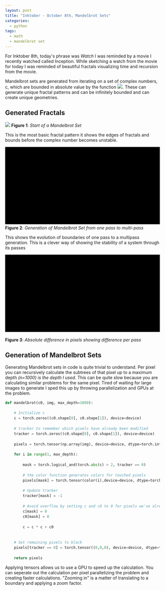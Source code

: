 ```yaml
---
layout: post
title: "Inktober - October 8th, Mandelbrot Sets"
categories:
  - python
tags:
  - math
  - mandelbrot set
---
```


For Inktober 8th, today's phrase was *Watch* I was reminded by a movie I recently watched called Inception. While sketching a watch from the movie for today I was reminded of beautiful fractals visualizing time and recursion from the movie.

Mandelbrot sets are generated from iterating on a set of complex numbers, c, which are bounded in absolute value by the function ![](https://wikimedia.org/api/rest_v1/media/math/render/svg/191627a3eebdd6608c9b226786defc468b747502). These can generate unique fractal patterns and can be infinitely bounded and can create unique geometries.
## Generated Fractals

![](../assets/images/mandelbrot.jpg)
**Figure 1**: _Start of a Mandelbrot Set_

This is the most basic fractal pattern it shows the edges of fractals and bounds before the complex number becomes unstable.

![](../assets/images/mandel.gif)
**Figure 2**: _Generation of Mandelbrot Set from one pass to multi-pass_

This shows the evolution of boundaries of one pass to a multipass generation. This is a clever way of showing the stability of a system through its passes

![](../assets/images/mandel_recurs.gif)

**Figure 3**: _Absolute difference in pixels showing difference per pass_

## Generation of Mandelbrot Sets
Generating Mandelbrot sets in code is quite trivial to understand. Per pixel you can recursively calculate the subtrees of that pixel up to a maximum depth _(n=1000) is the depth I used_. This can be quite slow because you are calculating similar problems for the same pixel. Tired of waiting for large images to generate I sped this up by throwing parallelization and GPUs at the problem. 

```python
def mandelbrot(c0, img, max_depth=1000): 

    # Initialize c
    c = torch.zeros((c0.shape[0], c0.shape[1]), device=device)

    # tracker to remember which pixels have already been modified
    tracker = torch.zeros((c0.shape[0], c0.shape[1]), device=device)

    pixels = torch.tensor(np.array(img), device=device, dtype=torch.int64)

    for i in range(1, max_depth): 

        mask = torch.logical_and(torch.abs(c) > 2, tracker == 0)

        # the color function generates colors for touched pixels
        pixels[mask] = torch.tensor(color(i),device=device, dtype=torch.int64)

        # Update tracker
        tracker[mask] = -1

        # Avoid overflow by setting c and c0 to 0 for pixels we've already set
        c[mask] = 0
        c0[mask] = 0

        c = c * c + c0 


    # Set remaining pixels to black
    pixels[tracker == 0] = torch.tensor((0,0,0), device=device, dtype=torch.int64) 

    return pixels
```
Applying tensors allows us to use a GPU to speed up the calculation. You can seperate out the calculation per pixel parallelizing the problem and creating faster calculations. "Zooming in" is a matter of translating to a boundary and applying a zoom factor.